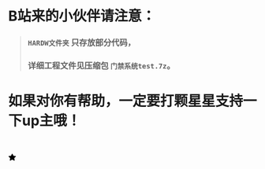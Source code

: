 # B站来的小伙伴请注意：
> ### `HARDW文件夹` 只存放部分代码，
> ### 详细工程文件见压缩包   `门禁系统test.7z`。
# 如果对你有帮助，一定要打颗星星支持一下up主哦！

<div width="100%" style="overflow-x: auto;"> 
  <svg width="16" height="16">
    <title>SVG Sample</title>
    <desc>This is a sample to use SVG in markdown on the website cnblogs.</desc>

<svg class="octicon octicon-star-fill mr-1" height="16" viewBox="0 0 16 16" version="1.1" width="16" aria-hidden="true"><path fill-rule="evenodd" d="M8 .25a.75.75 0 01.673.418l1.882 3.815 4.21.612a.75.75 0 01.416 1.279l-3.046 2.97.719 4.192a.75.75 0 01-1.088.791L8 12.347l-3.766 1.98a.75.75 0 01-1.088-.79l.72-4.194L.818 6.374a.75.75 0 01.416-1.28l4.21-.611L7.327.668A.75.75 0 018 .25z"></path></svg>
  </svg>
</div>
